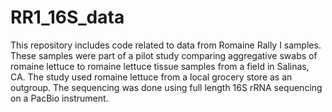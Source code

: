 # RR1_16S_data
This repository includes code related to data from Romaine Rally I samples. These samples were part of a pilot study comparing aggregative swabs of romaine lettuce to romaine lettuce tissue samples from a field in Salinas, CA. The study used romaine lettuce from a local grocery store as an outgroup. The sequencing was done using full length 16S rRNA sequencing on a PacBio instrument.
